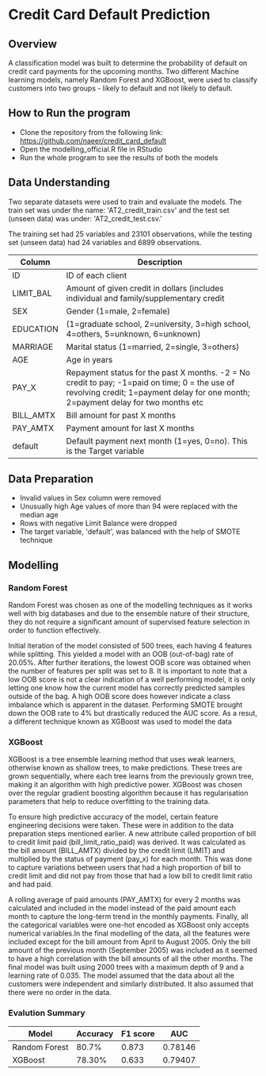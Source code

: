 # Credit Card Default Prediction

## Overview

A classification model was built to determine the probability of default on credit card payments for the upcoming months. Two different Machine learning models, namely Random Forest and XGBoost, were used to classify customers into two groups - likely to default and not likely to default. 

## How to Run the program
- Clone the repository from the following link: https://github.com/naeer/credit_card_default
- Open the modelling_official.R file in RStudio
- Run the whole program to see the results of both the models

## Data Understanding
Two separate datasets were used to train and evaluate the models. The train set was under the name: 'AT2_credit_train.csv' and the test set (unseen data) was under: 'AT2_credit_test.csv.'

The training set had 25 variables and 23101 observations, while the testing set (unseen data) had 24 variables and 6899 observations. 

| Column | Description |
| --- | --- |
| ID | ID of each client |
| LIMIT_BAL | Amount of given credit in dollars (includes individual and family/supplementary credit |
| SEX | Gender (1=male, 2=female) |
| EDUCATION | (1=graduate school, 2=university, 3=high school, 4=others, 5=unknown, 6=unknown) |
| MARRIAGE | Marital status (1=married, 2=single, 3=others) |
| AGE | Age in years |
| PAY_X | Repayment status for the past X months. -2 = No credit to pay; -1=paid on time; 0 = the use of revolving credit; 1=payment delay for one month; 2=payment delay for two months etc | 
| BILL_AMTX | Bill amount for past X months |
| PAY_AMTX | Payment amount for last X months |
| default | Default payment next month (1=yes, 0=no). This is the Target variable |

## Data Preparation
- Invalid values in Sex column were removed
- Unusually high Age values of more than 94 were replaced with the median age
- Rows with negative Limit Balance were dropped
- The target variable, 'default', was balanced with the help of SMOTE technique

## Modelling

### Random Forest
Random Forest was chosen as one of the modelling techniques as it works well with big databases and due to the ensemble nature of their structure, they do not require a significant amount of supervised feature selection in order to function effectively.

Initial iteration of the model consisted of 500 trees, each having 4 features while splitting. This yielded a model with an OOB (out-of-bag) rate of 20.05%. After further iterations, the lowest OOB score was obtained when the number of features per split was set to 8. It is important to note that a low OOB score is not a clear indication of a well performing model, it is only letting one know how the current model has correctly predicted samples outside of the bag. A high OOB score does however indicate a class imbalance which is apparent in the dataset. Performing SMOTE brought down the OOB rate to 4% but drastically reduced the AUC score. As a resut, a different technique known as XGBoost was used to model the data

### XGBoost
XGBoost is a tree ensemble learning method that uses weak learners, otherwise known as shallow trees, to make predictions. These trees are grown sequentially, where each tree learns from the previously grown tree, making it an algorithm with high predictive power. XGBoost was chosen over the regular gradient boosting algorithm because it has regularisation parameters that help to reduce overfitting to the training data.

To ensure high predictive accuracy of the model, certain feature engineering decisions were taken. These were in addition to the data preparation steps mentioned earlier. A new attribute called proportion of bill to credit limit paid (bill_limit_ratio_paid) was derived. It was calculated as the bill amount (BILL_AMTX) divided by the credit limit (LIMIT) and multiplied by the status of payment (pay_x) for each month. This was done to capture variations between users that had a high proportion of bill to credit limit and did not pay from those that had a low bill to credit limit ratio and had paid.

A rolling average of paid amounts (PAY_AMTX) for every 2 months was calculated and included in the model instead of the paid amount each month to capture the long-term trend in the monthly payments. Finally, all the categorical variables were one-hot encoded as XGBoost only accepts numerical variables.In the final modelling of the data, all the features were included except for the bill amount from April to August 2005. Only the bill amount of the previous month (September 2005) was included as it seemed to have a high correlation with the bill amounts of all the other months. The final model was built using 2000 trees with a maximum depth of 9 and a learning rate of 0.035. The model assumed that the data about all the customers were independent and similarly distributed. It also assumed that there were no order in the data.

### Evalution Summary

| Model | Accuracy | F1 score | AUC |
| --- | --- | --- | --- |
| Random Forest | 80.7% | 0.873 | 0.78146 |
| XGBoost | 78.30% | 0.633 | 0.79407 |
